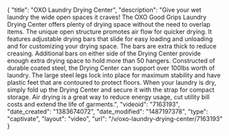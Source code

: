 {
    "title": "OXO Laundry Drying Center",
    "description": "Give your wet laundry the wide open spaces it craves!  The OXO Good Grips Laundry Drying Center offers plenty of drying space without the need to overlap items.  The unique open structure promotes air flow for quicker drying.  It features adjustable drying bars that slide for easy loading and unloading and for customizing your drying space.  The bars are extra thick to reduce creasing.  Additional bars on either side of the Drying Center provide enough extra drying space to hold more than 50 hangers.  Constructed of durable coated steel, the Drying Center can support over 100lbs worth of laundry.  The large steel legs lock into place for maximum stability and have plastic feet that are contoured to protect floors.  When your laundry is dry, simply fold up the Drying Center and secure it with the strap for compact storage.  Air drying is a great way to reduce energy usage, cut utility bill costs and extend the life of garments.",
    "videoid": "7163193",
    "date_created": "1383674072",
    "date_modified": "1487197378",
    "type": "captivate",
    "layout": "video",
    "url": "\/v\/oxo-laundry-drying-center\/7163193"
}